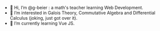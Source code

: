 - 👋 Hi, I’m @g-beier : a math's teacher learning Web Development.
- 👀 I’m interested in Galois Theory, Commutative Algebra and Differential Calculus (joking, just got over it).
- 🌱 I’m currently learning Vue JS.

<!---
g-beier/g-beier is a ✨ special ✨ repository because its `README.md` (this file) appears on your GitHub profile.
You can click the Preview link to take a look at your changes.
--->
